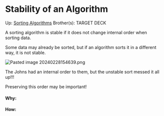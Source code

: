 # Stability of an Algorithm

Up: [Sorting Algorithms](sorting_algorithms)
Brother(s):
TARGET DECK

A sorting algorithm is stable if it does not change internal order when sorting data.

Some data may already be sorted, but if an algorithm sorts it in a different way, it is not stable.

![Pasted image 20240228154639.png](pasted_image_20240228154639.png)

The Johns had an internal order to them, but the unstable sort messed it all up!!!

Preserving this order may be important!

































#### Why:
#### How:









